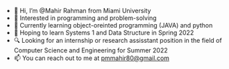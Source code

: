 - 👋 Hi, I’m @Mahir Rahman from Miami University
- 👀 Interested in programming and problem-solving
- 🌱 Currently learning object-oreinted programming (JAVA) and python
- 📘 Hoping to learn Systems 1 and Data Structure in Spring 2022
- 🔍 Looking for an internship or research assisstant position in the field of Computer Science and Engineering for Summer 2022
- 📫 You can reach out to me at pmmahir80@gmail.com 

<!---
Cinereous2001/Cinereous2001 is a ✨ special ✨ repository because its `README.md` (this file) appears on your GitHub profile.
You can click the Preview link to take a look at your changes.
--->
